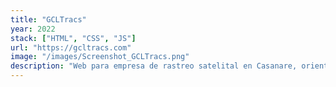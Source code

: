 ```yaml
---
title: "GCLTracs"
year: 2022
stack: ["HTML", "CSS", "JS"]
url: "https://gcltracs.com"
image: "/images/Screenshot_GCLTracs.png"
description: "Web para empresa de rastreo satelital en Casanare, orientada a SEO local y conversión."
---
```

